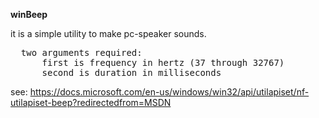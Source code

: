 <b>winBeep</b>

it is a simple utility to make pc-speaker sounds.

<pre>
  two arguments required:
      first is frequency in hertz (37 through 32767)
      second is duration in milliseconds
</pre>

see:
https://docs.microsoft.com/en-us/windows/win32/api/utilapiset/nf-utilapiset-beep?redirectedfrom=MSDN
